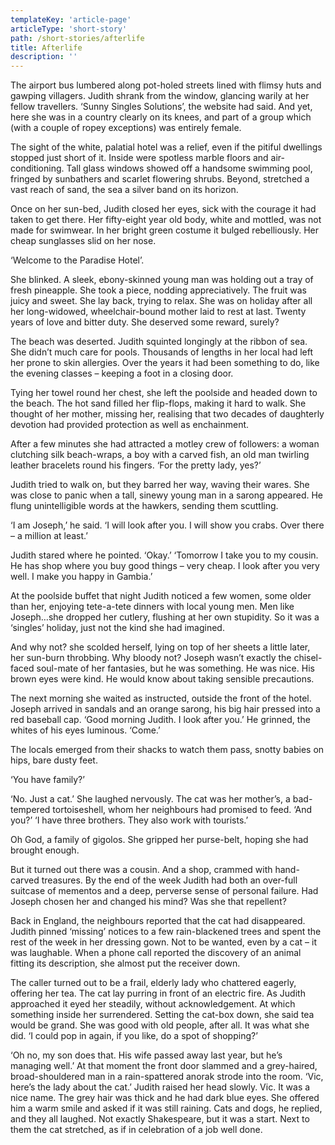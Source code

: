 ```yaml
---
templateKey: 'article-page'
articleType: 'short-story'
path: /short-stories/afterlife
title: Afterlife
description: ''
---
```


The airport bus lumbered along pot-holed streets lined with flimsy huts and gawping villagers. Judith shrank from the window, glancing warily at her fellow travellers. ‘Sunny Singles Solutions’, the website had said. And yet, here she was in a country clearly on its knees, and part of a group which (with a couple of ropey exceptions) was entirely female.

The sight of the white, palatial hotel was a relief, even if the pitiful dwellings stopped just short of it. Inside were spotless marble floors and air-conditioning. Tall glass windows showed off a handsome swimming pool, fringed by sunbathers and scarlet flowering shrubs. Beyond, stretched a vast reach of sand, the sea a silver band on its horizon.

Once on her sun-bed, Judith closed her eyes, sick with the courage it had taken to get there. Her fifty-eight year old body, white and mottled, was not made for swimwear. In her bright green costume it bulged rebelliously. Her cheap sunglasses slid on her nose.

‘Welcome to the Paradise Hotel’.

She blinked. A sleek, ebony-skinned young man was holding out a tray of fresh pineapple. She took a piece, nodding appreciatively. The fruit was juicy and sweet. She lay back, trying to relax. She was on holiday after all her long-widowed, wheelchair-bound mother laid to rest at last. Twenty years of love and bitter duty. She deserved some reward, surely?

The beach was deserted. Judith squinted longingly at the ribbon of sea. She didn’t much care for pools. Thousands of lengths in her local had left her prone to skin allergies. Over the years it had been something to do, like the evening classes – keeping a foot in a closing door.

Tying her towel round her chest, she left the poolside and headed down to the beach. The hot sand filled her flip-flops, making it hard to walk. She thought of her mother, missing her, realising that two decades of daughterly devotion had provided protection as well as enchainment.

After a few minutes she had attracted a motley crew of followers: a woman clutching silk beach-wraps, a boy with a carved fish, an old man twirling leather bracelets round his fingers. ‘For the pretty lady, yes?’

Judith tried to walk on, but they barred her way, waving their wares. She was close to panic when a tall, sinewy young man in a sarong appeared. He flung unintelligible words at the hawkers, sending them scuttling.

‘I am Joseph,’ he said. ‘I will look after you. I will show you crabs. Over there – a million at least.’

Judith stared where he pointed. ‘Okay.’ ‘Tomorrow I take you to my cousin. He has shop where you buy good things – very cheap. I look after you very well. I make you happy in Gambia.’

At the poolside buffet that night Judith noticed a few women, some older than her, enjoying tete-a-tete dinners with local young men. Men like Joseph…she dropped her cutlery, flushing at her own stupidity. So it was a ‘singles’ holiday, just not the kind she had imagined.

And why not? she scolded herself, lying on top of her sheets a little later, her sun-burn throbbing. Why bloody not? Joseph wasn’t exactly the chisel-faced soul-mate of her fantasies, but he was something. He was nice. His brown eyes were kind. He would know about taking sensible precautions.

The next morning she waited as instructed, outside the front of the hotel. Joseph arrived in sandals and an orange sarong, his big hair pressed into a red baseball cap. ‘Good morning Judith. I look after you.’ He grinned, the whites of his eyes luminous. ‘Come.’

The locals emerged from their shacks to watch them pass, snotty babies on hips, bare dusty feet.

‘You have family?’

‘No. Just a cat.’ She laughed nervously. The cat was her mother’s, a bad-tempered tortoiseshell, whom her neighbours had promised to feed. ‘And you?’ ‘I have three brothers. They also work with tourists.’

Oh God, a family of gigolos. She gripped her purse-belt, hoping she had brought enough.

But it turned out there was a cousin. And a shop, crammed with hand-carved treasures. By the end of the week Judith had both an over-full suitcase of mementos and a deep, perverse sense of personal failure. Had Joseph chosen her and changed his mind? Was she that repellent?

Back in England, the neighbours reported that the cat had disappeared. Judith pinned ‘missing’ notices to a few rain-blackened trees and spent the rest of the week in her dressing gown. Not to be wanted, even by a cat – it was laughable. When a phone call reported the discovery of an animal fitting its description, she almost put the receiver down.

The caller turned out to be a frail, elderly lady who chattered eagerly, offering her tea. The cat lay purring in front of an electric fire. As Judith approached it eyed her steadily, without acknowledgement. At which something inside her surrendered. Setting the cat-box down, she said tea would be grand. She was good with old people, after all. It was what she did. ‘I could pop in again, if you like, do a spot of shopping?’

‘Oh no, my son does that. His wife passed away last year, but he’s managing well.’ At that moment the front door slammed and a grey-haired, broad-shouldered man in a rain-spattered anorak strode into the room. ‘Vic, here’s the lady about the cat.’ Judith raised her head slowly. Vic. It was a nice name. The grey hair was thick and he had dark blue eyes. She offered him a warm smile and asked if it was still raining. Cats and dogs, he replied, and they all laughed. Not exactly Shakespeare, but it was a start. Next to them the cat stretched, as if in celebration of a job well done.
